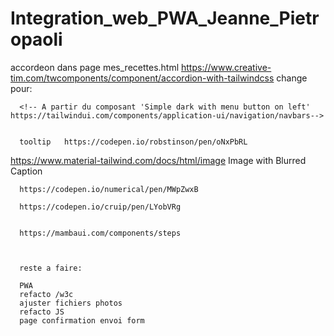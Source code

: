 # Integration_web_PWA_Jeanne_Pietropaoli

accordeon dans page mes_recettes.html https://www.creative-tim.com/twcomponents/component/accordion-with-tailwindcss
 change pour:
    <!-- composant Tailwind de depart: https://www.material-tailwind.com/docs/html/accordion -->

      <!-- A partir du composant 'Simple dark with menu button on left' https://tailwindui.com/components/application-ui/navigation/navbars-->


      tooltip   https://codepen.io/robstinson/pen/oNxPbRL


https://www.material-tailwind.com/docs/html/image
      Image with Blurred Caption


      https://codepen.io/numerical/pen/MWpZwxB

      https://codepen.io/cruip/pen/LYobVRg


      https://mambaui.com/components/steps



      reste a faire: 

      PWA
      refacto /w3c
      ajuster fichiers photos
      refacto JS
      page confirmation envoi form
